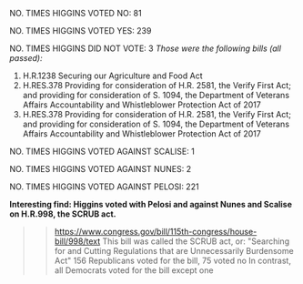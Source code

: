 NO. TIMES HIGGINS VOTED NO: 81

NO. TIMES HIGGINS VOTED YES: 239

NO. TIMES HIGGINS DID NOT VOTE: 3 
  *Those were the following bills (all passed):*
  1. H.R.1238	Securing our Agriculture and Food Act 
  2. H.RES.378	Providing for consideration of H.R. 2581, the Verify First Act; and providing for consideration of S. 1094, the Department of Veterans Affairs Accountability and Whistleblower Protection Act of 2017
  3. H.RES.378	Providing for consideration of H.R. 2581, the Verify First Act; and providing for consideration of S. 1094, the Department of Veterans Affairs Accountability and Whistleblower Protection Act of 2017

NO. TIMES HIGGINS VOTED AGAINST SCALISE: 1

NO. TIMES HIGGINS VOTED AGAINST NUNES: 2

NO. TIMES HIGGINS VOTED AGAINST PELOSI: 221

**Interesting find: Higgins voted with Pelosi and against Nunes and Scalise on H.R.998, the SCRUB act.** 
  >> https://www.congress.gov/bill/115th-congress/house-bill/998/text
  >> This bill was called the SCRUB act, or: "Searching for and Cutting Regulations that are Unnecessarily Burdensome Act"
  >> 156 Republicans voted for the bill, 75 voted no
  >> In contrast, all Democrats voted for the bill except one
